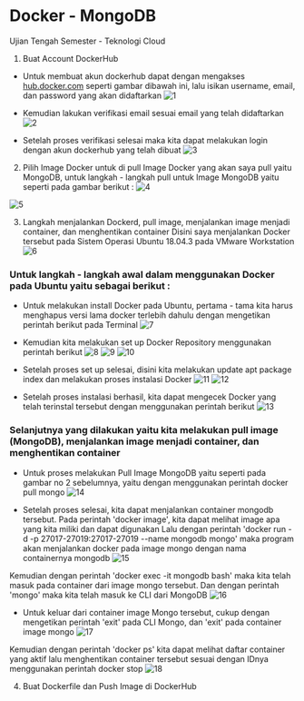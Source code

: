 # Docker - MongoDB

Ujian Tengah Semester - Teknologi Cloud

1. Buat Account DockerHub
- Untuk membuat akun dockerhub dapat dengan mengakses [hub.docker.com](https://hub.docker.com/) seperti gambar dibawah ini, lalu isikan username, email, dan password yang akan didaftarkan
![1](https://github.com/amharnh13/uts-tekn-cloud/blob/master/image/1.png)

- Kemudian lakukan verifikasi email sesuai email yang telah didaftarkan
![2](https://github.com/amharnh13/uts-tekn-cloud/blob/master/image/2.png)

- Setelah proses verifikasi selesai maka kita dapat melakukan login dengan akun dockerhub yang telah dibuat
![3](https://github.com/amharnh13/uts-tekn-cloud/blob/master/image/3.png)


2. Pilih Image Docker untuk di pull
Image Docker yang akan saya pull yaitu MongoDB, untuk langkah - langkah pull untuk Image MongoDB yaitu seperti pada gambar berikut :
![4](https://github.com/amharnh13/uts-tekn-cloud/blob/master/image/4.png)

![5](https://github.com/amharnh13/uts-tekn-cloud/blob/master/image/5.png)

3. Langkah menjalankan Dockerd, pull image, menjalankan image menjadi container, dan menghentikan container
Disini saya menjalankan Docker tersebut pada Sistem Operasi Ubuntu 18.04.3 pada VMware Workstation
![6](https://github.com/amharnh13/uts-tekn-cloud/blob/master/image/6.png)

### Untuk langkah - langkah awal dalam menggunakan Docker pada Ubuntu yaitu sebagai berikut :
- Untuk melakukan install Docker pada Ubuntu, pertama - tama kita harus menghapus versi lama docker terlebih dahulu dengan mengetikan perintah berikut pada Terminal
![7](https://github.com/amharnh13/uts-tekn-cloud/blob/master/image/7.png)

- Kemudian kita melakukan set up Docker Repository menggunakan perintah berikut
![8](https://github.com/amharnh13/uts-tekn-cloud/blob/master/image/8.png)
![9](https://github.com/amharnh13/uts-tekn-cloud/blob/master/image/9.png)
![10](https://github.com/amharnh13/uts-tekn-cloud/blob/master/image/10.png)

- Setelah proses set up selesai, disini kita melakukan update apt package index dan melakukan proses instalasi Docker
![11](https://github.com/amharnh13/uts-tekn-cloud/blob/master/image/11.png)
![12](https://github.com/amharnh13/uts-tekn-cloud/blob/master/image/12.png)

- Setelah proses instalasi berhasil, kita dapat mengecek Docker yang telah terinstal tersebut dengan menggunakan perintah berikut
![13](https://github.com/amharnh13/uts-tekn-cloud/blob/master/image/13.png)



### Selanjutnya yang dilakukan yaitu kita melakukan pull image (MongoDB), menjalankan image menjadi container, dan menghentikan container
- Untuk proses melakukan Pull Image MongoDB yaitu seperti pada gambar no 2 sebelumnya, yaitu dengan menggunakan perintah docker pull mongo
![14](https://github.com/amharnh13/uts-tekn-cloud/blob/master/image/14.png)

- Setelah proses selesai, kita dapat menjalankan container mongodb tersebut. Pada perintah 'docker image', kita dapat melihat image apa yang kita miliki dan dapat digunakan Lalu dengan perintah 'docker run -d -p 27017-27019:27017-27019 --name mongodb mongo' maka program akan menjalankan docker pada image mongo dengan nama containernya mongodb
![15](https://github.com/amharnh13/uts-tekn-cloud/blob/master/image/15.png)

Kemudian dengan perintah 'docker exec -it mongodb bash' maka kita telah masuk pada container dari image mongo tersebut. Dan dengan perintah 'mongo' maka kita telah masuk ke CLI dari MongoDB
![16](https://github.com/amharnh13/uts-tekn-cloud/blob/master/image/16.png)

- Untuk keluar dari container image Mongo tersebut, cukup dengan mengetikan perintah 'exit' pada CLI Mongo, dan 'exit' pada container image mongo
![17](https://github.com/amharnh13/uts-tekn-cloud/blob/master/image/17.png)

Kemudian dengan perintah 'docker ps' kita dapat melihat daftar container yang aktif lalu menghentikan container tersebut sesuai dengan IDnya menggunakan perintah docker stop
![18](https://github.com/amharnh13/uts-tekn-cloud/blob/master/image/18.png)


4. Buat Dockerfile dan Push Image di DockerHub

